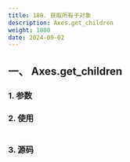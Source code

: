 ```yaml
---
title: 180. 获取所有子对象
description: Axes.get_children
weight: 1800
date: 2024-09-02
---
```

<style>
th, td {
  border: 1px solid rgb(190, 190, 190);
}
</style>


## 一、 Axes.get_children


### 1. 参数




### 2. 使用



```python


```


### 3. 源码
```python

```




